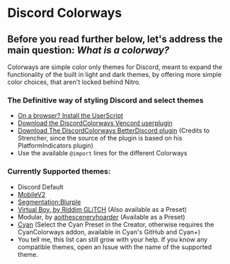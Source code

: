 # Discord Colorways

## Before you read further below, let's address the main question: *What is a colorway?*
Colorways are simple color only themes for Discord, meant to expand the functionality of the built in light and dark themes, by offering more simple color choices, that aren't locked behind Nitro.

### The Definitive way of styling Discord and select themes

* [On a browser? Install the UserScript](https://greasyfork.org/scripts/477400-discordcolorways/code/DiscordColorways.user.js)
* [Download the DiscordColorways Vencord userplugin](https://github.com/DaBluLite/DiscordColorways/tree/master/Vencord-Userplugin)
* [Download The DiscordColorways BetterDiscord plugin](https://github.com/DaBluLite/DiscordColorways/raw/master/DiscordColorways.plugin.js) (Credits to Strencher, since the source of the plugin is based on his PlatformIndicators plugin)
* Use the available `@import` lines for the different Colorways

### Currently Supported themes:
* Discord Default
* [MobileV2](https://github.com/DaBluLite/MobileV2)
* [Segmentation:Blurple](https://github.com/DaBluLite/SegmentationBlurple)
* [Virtual Boy, by Riddim GLiTCH](https://github.com/Riddim-GLiTCH/Virtual-Boy) (Also available as a Preset)
* Modular, by [aoithesceneryhoarder](https://github.com/SEELE1306) (Available as a Preset)
* [Cyan](https://github.com/DaBluLite/Cyan) (Select the Cyan Preset in the Creator, otherwise requires the CyanColorways addon, available in Cyan's GitHub and Cyan+)
* You tell me, this list can still grow with your help. If you know any compatible themes, open an Issue with the name of the supported theme.

